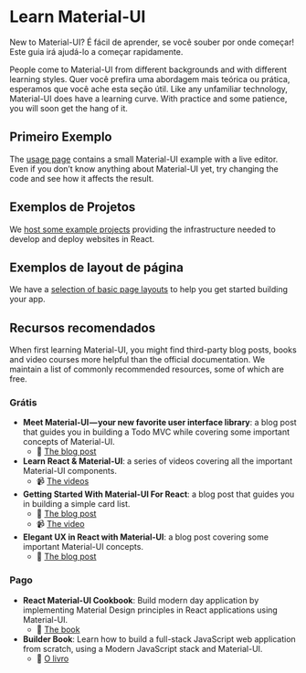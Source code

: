 # Learn Material-UI

<p class="description">New to Material-UI? É fácil de aprender, se você souber por onde começar! Este guia irá ajudá-lo a começar rapidamente.</p>

People come to Material-UI from different backgrounds and with different learning styles. Quer você prefira uma abordagem mais teórica ou prática, esperamos que você ache esta seção útil. Like any unfamiliar technology, Material-UI does have a learning curve. With practice and some patience, you will soon get the hang of it.

## Primeiro Exemplo

The [usage page](/getting-started/usage/#quick-start) contains a small Material-UI example with a live editor. Even if you don’t know anything about Material-UI yet, try changing the code and see how it affects the result.

## Exemplos de Projetos

We [host some example projects](/getting-started/example-projects/) providing the infrastructure needed to develop and deploy websites in React.

## Exemplos de layout de página

We have a [selection of basic page layouts](/getting-started/page-layout-examples/) to help you get started building your app.

## Recursos recomendados

When first learning Material-UI, you might find third-party blog posts, books and video courses more helpful than the official documentation. We maintain a list of commonly recommended resources, some of which are free.

### Grátis

- **Meet Material-UI — your new favorite user interface library**: a blog post that guides you in building a Todo MVC while covering some important concepts of Material-UI. 
  - 📝 [The blog post](https://medium.freecodecamp.org/meet-your-material-ui-your-new-favorite-user-interface-library-6349a1c88a8c)
- **Learn React & Material-UI**: a series of videos covering all the important Material-UI components. 
  - 📹 [The videos](https://www.youtube.com/watch?v=xm4LX5fJKZ8&list=PLcCp4mjO-z98WAu4sd0eVha1g-NMfzHZk)
- **Getting Started With Material-UI For React**: a blog post that guides you in building a simple card list. 
  - 📝 [The blog post](https://medium.com/codingthesmartway-com-blog/getting-started-with-material-ui-for-react-material-design-for-react-364b2688b555)
  - 📹 [The video](https://www.youtube.com/watch?v=PWadEeOuv5o)
- **Elegant UX in React with Material-UI**: a blog post covering some important Material-UI concepts. 
  - 📝 [The blog post](https://alligator.io/react/material-ui/)

### Pago

- **React Material-UI Cookbook**: Build modern day application by implementing Material Design principles in React applications using Material-UI. 
  - 📘 [The book](https://www.packtpub.com/application-development/react-material-ui-cookbook)
- **Builder Book**: Learn how to build a full-stack JavaScript web application from scratch, using a Modern JavaScript stack and Material-UI. 
  - 📘 [O livro](https://builderbook.org/book)